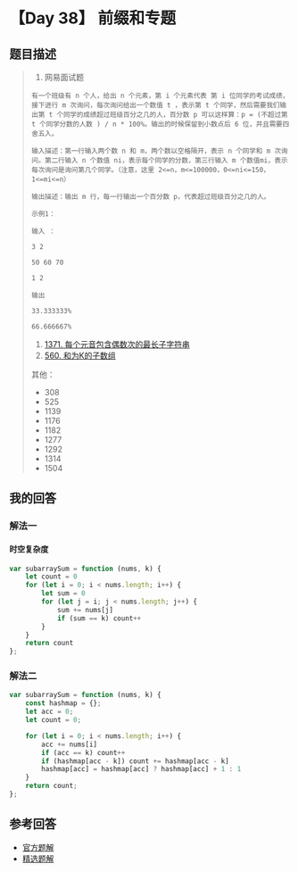 # 【Day 38】 前缀和专题

## 题目描述

> 1. 网易面试题
>
> ```
> 有一个班级有 n 个人，给出 n 个元素，第 i 个元素代表 第 i 位同学的考试成绩，接下进行 m 次询问，每次询问给出一个数值 t ，表示第 t 个同学，然后需要我们输出第 t 个同学的成绩超过班级百分之几的人，百分数 p 可以这样算：p = (不超过第 t 个同学分数的人数 ) / n * 100%。输出的时候保留到小数点后 6 位，并且需要四舍五入。
> 
> 输入描述：第一行输入两个数 n 和 m，两个数以空格隔开，表示 n 个同学和 m 次询问。第二行输入 n 个数值 ni，表示每个同学的分数，第三行输入 m 个数值mi，表示每次询问是询问第几个同学。（注意，这里 2<=n，m<=100000，0<=ni<=150，1<=mi<=n）
> 
> 输出描述：输出 m 行，每一行输出一个百分数 p，代表超过班级百分之几的人。
> 
> 示例1：
> 
> 输入 ：
> 
> 3 2
> 
> 50 60 70
> 
> 1 2
> 
> 输出
> 
> 33.333333%
> 
> 66.666667%
> ```
>
> 1. [1371. 每个元音包含偶数次的最长子字符串](https://leetcode-cn.com/problems/find-the-longest-substring-containing-vowels-in-even-counts/)
> 2. [560. 和为K的子数组](https://leetcode-cn.com/problems/subarray-sum-equals-k/)
>
> 其他：
>
> - 308
> - 525
> - 1139
> - 1176
> - 1182
> - 1277
> - 1292
> - 1314
> - 1504

## 我的回答

### 解法一

#### 时空复杂度

```js
var subarraySum = function (nums, k) {
    let count = 0
    for (let i = 0; i < nums.length; i++) {
        let sum = 0
        for (let j = i; j < nums.length; j++) {
            sum += nums[j]
            if (sum == k) count++
        }
    }
    return count
};
```

### 解法二



```js
var subarraySum = function (nums, k) {
    const hashmap = {};
    let acc = 0;
    let count = 0;

    for (let i = 0; i < nums.length; i++) {
        acc += nums[i]
        if (acc == k) count++
        if (hashmap[acc - k]) count += hashmap[acc - k]
        hashmap[acc] = hashmap[acc] ? hashmap[acc] + 1 : 1
    }
    return count;
};
```



## 参考回答

- [官方题解](https://github.com/leetcode-pp/91alg-1/issues/64#issuecomment-655858014)
- [精选题解](https://github.com/leetcode-pp/91alg-1/issues/64#issuecomment-655941034)